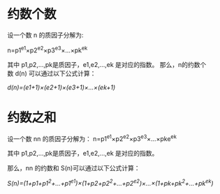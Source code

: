 # 约数个数
设一个数 n 的质因子分解为:

n=p1<sup>e1</sup>×p2<sup>e2</sup>×p3<sup>e3</sup>×…×pk<sup>ek</sup>

其中 p1,p2,…,pk是质因子，e1,e2,…,ek​ 是对应的指数。
那么，n的约数个数 d(n) 可以通过以下公式计算：

*d(n)=(e1+1)×(e2+1)×(e3+1)×…×(ek+1)*
# 约数之和
设一个数 nn 的质因子分解为：
n=p1<sup>e1</sup>×p2<sup>e2</sup>×p3<sup>e3</sup>×…×pke<sup>ek</sup>

其中 p1,p2,…,pk是质因子，e1,e2,…,ek 是对应的指数。

那么，nn 的约数和 S(n)可以通过以下公式计算：

*S(n)=(1+p1+p1<sup>2</sup>+…+p1<sup>e1</sup>)×(1+p2+p2<sup>2</sup>+…+p2<sup>e2</sup>)×…×(1+pk+pk<sup>2</sup>+…+pk<sup>ek</sup>)*